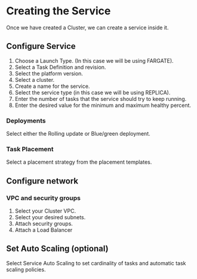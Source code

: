 # Creating the Service

Once we have created a Cluster, we can create a service inside it.

## Configure Service

1. Choose a Launch Type. \(In this case we will be using FARGATE\).
2. Select a Task Definition and revision.
3. Select the platform version.
4. Select a cluster.
5. Create a name for the service.
6. Select the service type \(in this case we will be using REPLICA\).
7. Enter the number of tasks that the service should try to keep running.
8. Enter the desired value for the minimum and maximum healthy percent.

### Deployments

Select either the Rolling update or Blue/green deployment.

### Task Placement

Select a placement strategy from the placement templates.

## Configure network

### VPC and security groups

1. Select your Cluster VPC.
2. Select your desired subnets.
3. Attach security groups. 
4. Attach a Load Balancer

## Set Auto Scaling \(optional\)

Select Service Auto Scaling to set cardinality of tasks and automatic task scaling policies.

